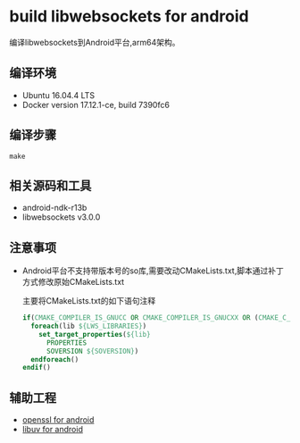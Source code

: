 # build libwebsockets for android

编译libwebsockets到Android平台,arm64架构。

## 编译环境

* Ubuntu 16.04.4 LTS
* Docker version 17.12.1-ce, build 7390fc6

## 编译步骤

  ```shell
  make
  ```

## 相关源码和工具

* android-ndk-r13b
* libwebsockets v3.0.0

## 注意事项

* Android平台不支持带版本号的so库,需要改动CMakeLists.txt,脚本通过补丁方式修改原始CMakeLists.txt

  主要将CMakeLists.txt的如下语句注释

  ```CMake
  if(CMAKE_COMPILER_IS_GNUCC OR CMAKE_COMPILER_IS_GNUCXX OR (CMAKE_C_COMPILER_ID MATCHES "Clang") OR (CMAKE_CXX_COMPILER_ID MATCHES "Clang"))
    foreach(lib ${LWS_LIBRARIES})
      set_target_properties(${lib}
        PROPERTIES
        SOVERSION ${SOVERSION})
    endforeach()
  endif()
  ```

## 辅助工程

* [openssl for android](https://github.com/alvisisme/android-openssl)
* [libuv for android](https://github.com/alvisisme/android-libuv)
